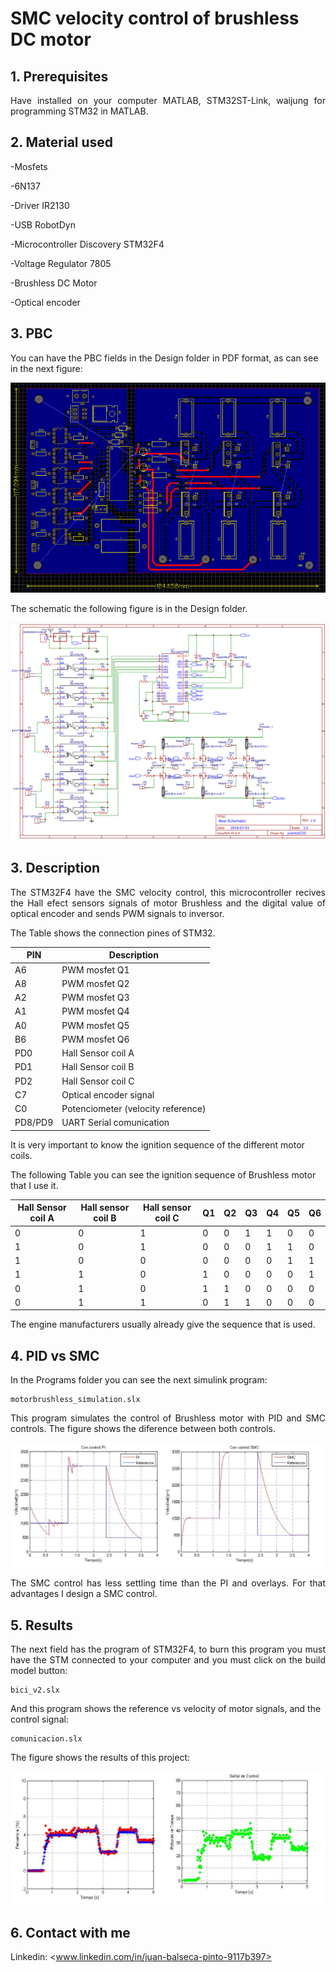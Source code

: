# SMC velocity control of brushless DC motor
<!-- markdownlint-disable MD033 -->
<!-- markdownlint-disable MD047 -->
## 1. Prerequisites

<p align="justify">
Have installed on your computer MATLAB, STM32ST-Link, waijung for programming STM32 in MATLAB.
</p>

## 2. Material used

-Mosfets

-6N137

-Driver IR2130

-USB RobotDyn

-Microcontroller Discovery STM32F4

-Voltage Regulator 7805

-Brushless DC Motor

-Optical encoder

## 3. PBC

You can have the PBC fields in the Design folder in PDF format, as can see in the next figure:

<p align="center">
  <img src="Images/PCB.PNG">
</p>

The schematic the following figure is in the Design folder.

<p align="center">
  <img src="Images/Schematic.PNG">
</p>

## 3. Description

<p align="justify">
The STM32F4 have the SMC velocity control, this microcontroller recives the Hall efect sensors signals of motor Brushless and the digital value of optical encoder and sends PWM signals to inversor.

The Table shows the connection pines of STM32.

| PIN | Description |
| --- | --- |
| A6 | PWM mosfet Q1 |
| A8 | PWM mosfet Q2 |
| A2 | PWM mosfet Q3 |
| A1 | PWM mosfet Q4 |
| A0 | PWM mosfet Q5 |
| B6 | PWM mosfet Q6 |
| PD0 | Hall Sensor coil A |
| PD1 | Hall Sensor coil B |
| PD2 | Hall Sensor coil C |
| C7 | Optical encoder signal |
| C0 | Potenciometer (velocity reference) |
| PD8/PD9 | UART Serial comunication |

It is very important to know the ignition sequence of the different motor coils.

The following Table you can see the ignition sequence of Brushless motor that I use it.
</p>

| Hall Sensor coil A |  Hall sensor coil B | Hall sensor coil C | Q1 | Q2 | Q3 | Q4 | Q5 | Q6 |
| --- | --- | --- | --- | --- | --- | --- | --- | --- |
| 0 | 0 | 1 | 0 | 0 | 1 | 1 | 0 | 0 |
| 1 | 0 | 1 | 0 | 0 | 0 | 1 | 1 | 0 |
| 1 | 0 | 0 | 0 | 0 | 0 | 0 | 1 | 1 |
| 1 | 1 | 0 | 1 | 0 | 0 | 0 | 0 | 1 |
| 0 | 1 | 0 | 1 | 1 | 0 | 0 | 0 | 0 |
| 0 | 1 | 1 | 0 | 1 | 1 | 0 | 0 | 0 |

The engine manufacturers usually already give the sequence that is used.

## 4. PID vs SMC

<p align="justify">
In the  Programs folder you can see the next simulink program:
</p>

    motorbrushless_simulation.slx

<p align="justify">
This program simulates the control of Brushless motor with PID and SMC controls. The figure shows the diference between both controls.
</p>

<p align="center">
  <img src="Images/PIDvsSMC.png">
</p>

<p align="justify">
The SMC control has less settling time than the PI and overlays. For that advantages I design a SMC control.
</p>

## 5. Results

<p align="justify">
The next field has the program of STM32F4, to burn this program you must have the STM connected to your computer and you must click on the build model button:
</p>

    bici_v2.slx  

And this program shows the reference vs velocity of motor signals, and the control signal:

    comunicacion.slx

The figure shows the results of this project:

<p align="center">
  <img src="Images/results.png">
</p>

## 6. Contact with me

Linkedin: <www.linkedin.com/in/juan-balseca-pinto-9117b397>